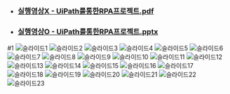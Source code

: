 * ### [실행영상X - UiPath를통한RPA프로젝트.pdf](https://github.com/Sehun-github/KFO.BigData_Analysis/files/11583711/UiPath.RPA.pdf)
* ### [실행영상O - UiPath를통한RPA프로젝트.pptx](https://github.com/Sehun-github/KFO.BigData_Analysis/blob/main/Project/UiPath를통한RPA프로젝트/UiPath를통한RPA프로젝트.pptx)
#1
![슬라이드1](https://github.com/Sehun-github/KFO.BigData_Analysis/assets/62082124/cc804358-e077-4997-ab44-ad1743555750)
![슬라이드2](https://github.com/Sehun-github/KFO.BigData_Analysis/assets/62082124/db1a17e0-0e6b-4468-b642-38289796d30c)
![슬라이드3](https://github.com/Sehun-github/KFO.BigData_Analysis/assets/62082124/920f3fd2-b045-4f78-9ec3-c118670cc4c4)
![슬라이드4](https://github.com/Sehun-github/KFO.BigData_Analysis/assets/62082124/a8dd0b34-689c-4a20-9dc3-c31b688a080b)
![슬라이드5](https://github.com/Sehun-github/KFO.BigData_Analysis/assets/62082124/1165c0a4-ce8c-4c66-b433-9a60a34a905a)
![슬라이드6](https://github.com/Sehun-github/KFO.BigData_Analysis/assets/62082124/aa49a929-2f4b-4f28-8de7-5667c876bedf)
![슬라이드7](https://github.com/Sehun-github/KFO.BigData_Analysis/assets/62082124/e70e1eda-0b58-411a-b712-6f0da1997886)
![슬라이드8](https://github.com/Sehun-github/KFO.BigData_Analysis/assets/62082124/1cf58462-5c9f-43e3-97a2-0ec0d7b8e353)
![슬라이드9](https://github.com/Sehun-github/KFO.BigData_Analysis/assets/62082124/e0d7aaf5-a344-429f-ab69-71e6ba0fe879)
![슬라이드10](https://github.com/Sehun-github/KFO.BigData_Analysis/assets/62082124/d4d3f494-e0a2-4df3-a1e6-147205a82690)
![슬라이드11](https://github.com/Sehun-github/KFO.BigData_Analysis/assets/62082124/cb748ad0-6788-4057-abb4-955f26f342cc)
![슬라이드12](https://github.com/Sehun-github/KFO.BigData_Analysis/assets/62082124/81369df8-807a-41fd-adec-3457251f5d31)
![슬라이드13](https://github.com/Sehun-github/KFO.BigData_Analysis/assets/62082124/2b530e73-94a8-44b8-b587-378627902518)
![슬라이드14](https://github.com/Sehun-github/KFO.BigData_Analysis/assets/62082124/df4d7ad5-ebde-4794-b41f-76939c9a9c9e)
![슬라이드15](https://github.com/Sehun-github/KFO.BigData_Analysis/assets/62082124/e8dcb87e-ea47-4347-93fc-ac17842e9d3a)
![슬라이드16](https://github.com/Sehun-github/KFO.BigData_Analysis/assets/62082124/eba12f4f-2ee0-494a-aead-da3a3d82c8df)
![슬라이드17](https://github.com/Sehun-github/KFO.BigData_Analysis/assets/62082124/7096d0ae-2d2f-4532-ae03-f2c9c2c2699a)
![슬라이드18](https://github.com/Sehun-github/KFO.BigData_Analysis/assets/62082124/9e9aab96-f0da-43ad-86cd-2cf1e8840c5b)
![슬라이드19](https://github.com/Sehun-github/KFO.BigData_Analysis/assets/62082124/35f8d45c-d3d3-4b7b-8313-9e42f73cf103)
![슬라이드20](https://github.com/Sehun-github/KFO.BigData_Analysis/assets/62082124/4e9abb1f-b17d-42a4-bb48-0503f1ec1cff)
![슬라이드21](https://github.com/Sehun-github/KFO.BigData_Analysis/assets/62082124/d64bd87f-dd81-41ff-ba37-20bba5762f48)
![슬라이드22](https://github.com/Sehun-github/KFO.BigData_Analysis/assets/62082124/9b02a778-e98b-418b-a1b1-60c7b2d9f2a0)
![슬라이드23](https://github.com/Sehun-github/KFO.BigData_Analysis/assets/62082124/78f9ae52-f320-4d02-895e-142bf034971a)



